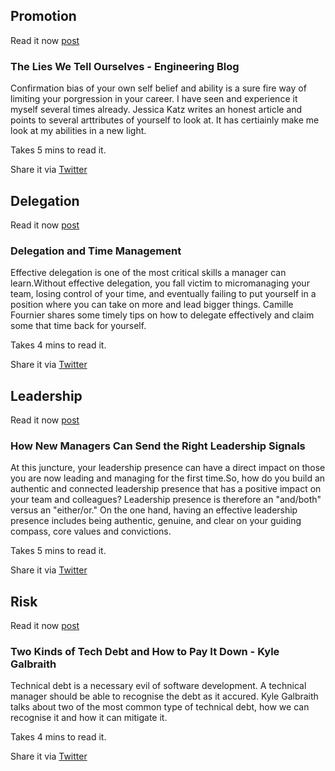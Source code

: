 ## Promotion


Read it now [post](https://www.eventbrite.com/engineering/the-lies-we-tell-ourselves/)

### The Lies We Tell Ourselves - Engineering Blog

Confirmation bias of your own self belief and ability is a sure fire way of limiting your porgression in your career. I have seen and experience it myself several times already. Jessica Katz writes an honest article and points to several arttributes of yourself to look at. It has certiainly make me look at my abilities in a new light.

Takes 5 mins to read it.

Share it via [Twitter](https://twitter.com/intent/tweet?text=The%20Lies%20We%20Tell%20Ourselves%20-%20Engineering%20Blog%20https%3A%2F%2Fwww.eventbrite.com%2Fengineering%2Fthe-lies-we-tell-ourselves%2F%20via%20%40PrjMgr_weekly)


## Delegation

Read it now [post](https://medium.com/@skamille/delegation-and-time-management-6cb326a880d3)

### Delegation and Time Management

Effective delegation is one of the most critical skills a manager can learn.Without effective delegation, you fall victim to micromanaging your team,  losing control of your time, and eventually failing to put yourself in a position where you can take on more and lead bigger things. Camille Fournier shares some timely tips on how to delegate effectively and claim some that time back for yourself.

Takes 4 mins to read it.

Share it via [Twitter](https://twitter.com/intent/tweet?text=Delegation%20and%20Time%20Management%20https%3A%2F%2Fmedium.com%2F%40skamille%2Fdelegation-and-time-management-6cb326a880d3%20via%20%40PrjMgr_weekly)

## Leadership

Read it now [post](https://hbr.org/2017/08/how-new-managers-can-send-the-right-leadership-signals)

### How New Managers Can Send the Right Leadership Signals

At this juncture, your leadership presence can have a direct impact on those you are now leading and managing for the first time.So, how do you build an authentic and connected leadership presence that has a positive impact on your team and colleagues? Leadership presence is therefore an "and/both" versus an "either/or." On the one hand, having an effective leadership presence includes being authentic, genuine, and clear on your guiding compass, core values and convictions.

Takes 5 mins to read it.

Share it via [Twitter](https://twitter.com/intent/tweet?text=How%20New%20Managers%20Can%20Send%20the%20Right%20Leadership%20Signals%20https%3A%2F%2Fhbr.org%2F2017%2F08%2Fhow-new-managers-can-send-the-right-leadership-signals%20via%20%40PrjMgr_weekly)

## Risk

Read it now [post](https://blog.kylegalbraith.com/2018/10/22/two-kinds-of-tech-debt-and-how-to-pay-it-down/)

### Two Kinds of Tech Debt and How to Pay It Down - Kyle Galbraith

Technical debt is a necessary evil of software development. A technical manager should be able to recognise the debt as it accured. Kyle Galbraith talks about two of the most common type of technical debt, how we can recognise it and how it can mitigate it.

Takes 4 mins to read it.

Share it via [Twitter](https://twitter.com/intent/tweet?text=Two%20Kinds%20of%20Tech%20Debt%20and%20How%20to%20Pay%20It%20Down%20-%20Kyle%20Galbraith%20https%3A%2F%2Fblog.kylegalbraith.com%2F2018%2F10%2F22%2Ftwo-kinds-of-tech-debt-and-how-to-pay-it-down%2F%20via%20%40PrjMgr_weekly)
